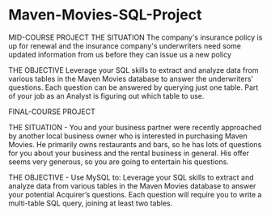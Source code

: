 # Maven-Movies-SQL-Project

MID-COURSE PROJECT
THE SITUATION
    The company's insurance policy is up for renewal and the insurance company's underwriters need some updated information from us before they can     issue us a new policy
    
THE OBJECTIVE
    Leverage your SQL skills to extract and analyze data from various tables in the Maven Movies database to answer the underwriters’ questions. Each question can be answered by querying just one table. Part of your job as an Analyst is figuring out which table to use.

FINAL-COURSE PROJECT

THE SITUATION - You and your business partner were recently approached by another local business owner who is interested in purchasing Maven Movies. He primarily owns restaurants and bars, so he has lots of questions for you about your business and the rental business in general. His offer seems very generous, so you are going to entertain his questions.

THE OBJECTIVE - Use MySQL to:
Leverage your SQL skills to extract and analyze data from various tables in the Maven Movies database to answer your potential Acquirer’s questions. Each question will require you to write a multi-table SQL query, joining at least two tables.
